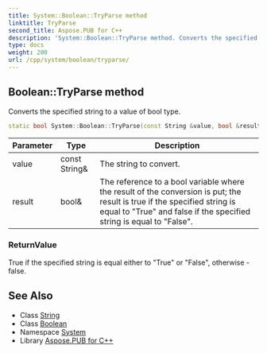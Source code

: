 ```yaml
---
title: System::Boolean::TryParse method
linktitle: TryParse
second_title: Aspose.PUB for C++
description: 'System::Boolean::TryParse method. Converts the specified string to a value of bool type in C++.'
type: docs
weight: 200
url: /cpp/system/boolean/tryparse/
---
```

## Boolean::TryParse method


Converts the specified string to a value of bool type.

```cpp
static bool System::Boolean::TryParse(const String &value, bool &result)
```


| Parameter | Type | Description |
| --- | --- | --- |
| value | const String\& | The string to convert. |
| result | bool\& | The reference to a bool variable where the result of the conversion is put; the result is true if the specified string is equal to "True" and false if the specified string is equal to "False". |

### ReturnValue

True if the specified string is equal either to "True" or "False", otherwise - false.

## See Also

* Class [String](../../string/)
* Class [Boolean](../)
* Namespace [System](../../)
* Library [Aspose.PUB for C++](../../../)

